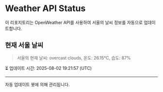 
# Weather API Status

이 리포지토리는 OpenWeather API를 사용하여 서울의 날씨 정보를 자동으로 업데이트합니다.

## 현재 서울 날씨
> 서울의 현재 날씨: overcast clouds, 온도: 26.15°C, 습도: 87%

⏳ 업데이트 시간: 2025-08-02 19:21:57 (UTC)

---
자동 업데이트 봇에 의해 관리됩니다.
